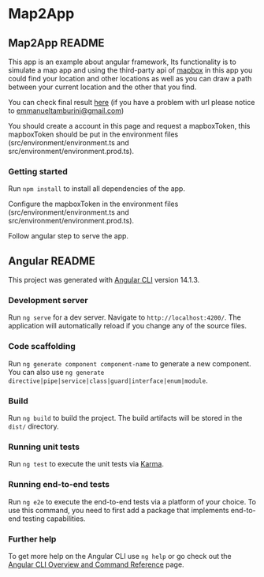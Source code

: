 # Map2App

## Map2App README

This app is an example about angular framework, Its functionality is to simulate a map app and using the third-party api of [mapbox](https://www.mapbox.com/) in this app you could find your location and other locations as well as you can draw a path between your current location and the other that you find.

You can check final result [here](https://emmanuelt-angular-maps-example.netlify.app) (if you have a problem with url please notice to emmanueltamburini@gmail.com)

You should create a account in this page and request a mapboxToken, this mapboxToken should be put in the environment files (src/environment/environment.ts and src/environment/environment.prod.ts).

### Getting started

Run `npm install` to install all dependencies of the app.

Configure the mapboxToken in the environment files (src/environment/environment.ts and src/environment/environment.prod.ts).

Follow angular step to serve the app.

## Angular README

This project was generated with [Angular CLI](https://github.com/angular/angular-cli) version 14.1.3.

### Development server

Run `ng serve` for a dev server. Navigate to `http://localhost:4200/`. The application will automatically reload if you change any of the source files.

### Code scaffolding

Run `ng generate component component-name` to generate a new component. You can also use `ng generate directive|pipe|service|class|guard|interface|enum|module`.

### Build

Run `ng build` to build the project. The build artifacts will be stored in the `dist/` directory.

### Running unit tests

Run `ng test` to execute the unit tests via [Karma](https://karma-runner.github.io).

### Running end-to-end tests

Run `ng e2e` to execute the end-to-end tests via a platform of your choice. To use this command, you need to first add a package that implements end-to-end testing capabilities.

### Further help

To get more help on the Angular CLI use `ng help` or go check out the [Angular CLI Overview and Command Reference](https://angular.io/cli) page.
